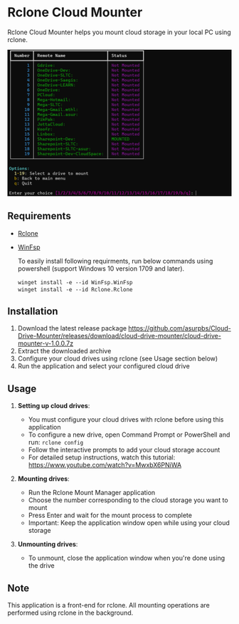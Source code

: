 # Rclone Cloud Mounter
Rclone Cloud Mounter helps you mount cloud storage in your local PC using rclone.

![Rclone Cloud Mounter Screenshot](image/Screenshot%202025-05-08%20233338.png)

## Requirements

- [Rclone](https://rclone.org/downloads/)

- [WinFsp](https://winfsp.dev/rel/)

  To easily install following requirments, run below commands using powershell (support Windows 10 version 1709 and later).
   ```
   winget install -e --id WinFsp.WinFsp
   winget install -e --id Rclone.Rclone
   ```

## Installation

1. Download the latest release package
   https://github.com/asurpbs/Cloud-Drive-Mounter/releases/download/cloud-drive-mounter/cloud-drive-mounter-v-1.0.0.7z
2. Extract the downloaded archive
3. Configure your cloud drives using rclone (see Usage section below)
4. Run the application and select your configured cloud drive

## Usage

1. **Setting up cloud drives**:
   - You must configure your cloud drives with rclone before using this application
   - To configure a new drive, open Command Prompt or PowerShell and run: `rclone config`
   - Follow the interactive prompts to add your cloud storage account
   - For detailed setup instructions, watch this tutorial: https://www.youtube.com/watch?v=MwxbX6PNiWA

2. **Mounting drives**:
   - Run the Rclone Mount Manager application
   - Choose the number corresponding to the cloud storage you want to mount
   - Press Enter and wait for the mount process to complete
   - Important: Keep the application window open while using your cloud storage

3. **Unmounting drives**:
   - To unmount, close the application window when you're done using the drive

## Note

This application is a front-end for rclone. All mounting operations are performed using rclone in the background.
